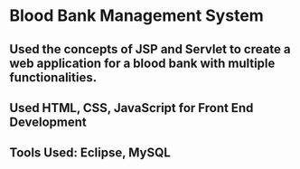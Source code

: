 # Blood Bank Management System
## Used the concepts of JSP and Servlet to create a web application for a blood bank with multiple functionalities. 
## Used HTML, CSS, JavaScript for Front End Development
## Tools Used: Eclipse, MySQL
